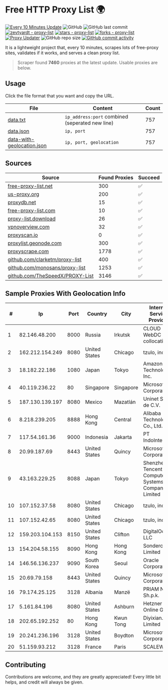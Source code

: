 
# Free HTTP Proxy List 🌍

[![Every 10 Minutes Update](https://github.com/mertguvencli/http-proxy-list/actions/workflows/main.yml/badge.svg?branch=main)](https://github.com/mertguvencli/http-proxy-list/actions/workflows/main.yml)
![GitHub](https://img.shields.io/github/license/mertguvencli/http-proxy-list)
![GitHub last commit](https://img.shields.io/github/last-commit/mertguvencli/http-proxy-list)
[![zevtyardt - proxy-list](https://img.shields.io/static/v1?label=zevtyardt&message=proxy-list&color=blue&logo=github)](https://github.com/zevtyardt/proxy-list "Go to GitHub repo")
[![stars - proxy-list](https://img.shields.io/github/stars/zevtyardt/proxy-list?style=social)](https://github.com/zevtyardt/proxy-list)
[![forks - proxy-list](https://img.shields.io/github/forks/zevtyardt/proxy-list?style=social)](https://github.com/zevtyardt/proxy-list)
[![Proxy Updater](https://github.com/zevtyardt/proxy-list/workflows/Proxy%20Updater/badge.svg)](https://github.com/zevtyardt/proxy-list/actions?query=workflow:"Proxy+Updater")
![GitHub repo size](https://img.shields.io/github/repo-size/zevtyardt/proxy-list)
[![GitHub commit activity](https://img.shields.io/github/commit-activity/m/zevtyardt/proxy-list?logo=commits)](https://github.com/zevtyardt/proxy-list/commits/main)

It is a lightweight project that, every 10 minutes, scrapes lots of free-proxy sites, validates if it works, and serves a clean proxy list.

> Scraper found **7460** proxies at the latest update. Usable proxies are below.

## Usage

Click the file format that you want and copy the URL.

|File|Content|Count|
|----|-------|-----|
|[data.txt](https://raw.githubusercontent.com/mertguvencli/http-proxy-list/main/proxy-list/data.txt)|`ip_address:port` combined (seperated new line)|757|
|[data.json](https://raw.githubusercontent.com/mertguvencli/http-proxy-list/main/proxy-list/data.json)|`ip, port`|757|
|[data-with-geolocation.json](https://raw.githubusercontent.com/mertguvencli/http-proxy-list/main/proxy-list/data-with-geolocation.json)|`ip, port, geolocation`|757|

## Sources

|Source|Found Proxies|Succeed|
|------|-------------|-------|
|[free-proxy-list.net](https://free-proxy-list.net)|300|✅|
|[us-proxy.org](https://www.us-proxy.org)|200|✅|
|[proxydb.net](http://proxydb.net)|15|✅|
|[free-proxy-list.com](https://free-proxy-list.com/?page=&port=&type%5B%5D=http&type%5B%5D=https&up_time=0&search=Search)|10|✅|
|[proxy-list.download](https://www.proxy-list.download/HTTP)|26|✅|
|[vpnoverview.com](https://vpnoverview.com/privacy/anonymous-browsing/free-proxy-servers)|32|✅|
|[proxyscan.io](https://www.proxyscan.io)|0|✅|
|[proxylist.geonode.com](https://proxylist.geonode.com/api/proxy-list?limit=300&page=1&sort_by=lastChecked&sort_type=desc&protocols=http,https)|300|✅|
|[proxyscrape.com](https://api.proxyscrape.com/v2/?request=displayproxies&protocol=http&timeout=10000&country=all&ssl=all&anonymity=all)|1778|✅|
|[github.com/clarketm/proxy-list](https://raw.githubusercontent.com/clarketm/proxy-list/master/proxy-list-raw.txt)|400|✅|
|[github.com/monosans/proxy-list](https://raw.githubusercontent.com/monosans/proxy-list/main/proxies/http.txt)|1253|✅|
|[github.com/TheSpeedX/PROXY-List](https://raw.githubusercontent.com/TheSpeedX/PROXY-List/master/http.txt)|3146|✅|


## Sample Proxies With Geolocation Info

|#|Ip|Port|Country|City|Internet Service Provider|
|-|--|----|-------|----|-------------------------|
|1|82.146.48.200|8000|Russia|Irkutsk|CLOUD WebDC collocation|
|2|162.212.154.249|8080|United States|Chicago|tzulo, inc.|
|3|18.182.22.186|1080|Japan|Tokyo|Amazon Technologies Inc.|
|4|40.119.236.22|80|Singapore|Singapore|Microsoft Corporation|
|5|187.130.139.197|8080|Mexico|Mazatlán|Uninet S.A. de C.V.|
|6|8.218.239.205|8888|Hong Kong|Central|Alibaba (US) Technology Co., Ltd.|
|7|117.54.161.36|9000|Indonesia|Jakarta|PT IndoInternet|
|8|20.99.187.69|8443|United States|Quincy|Microsoft Corporation|
|9|43.163.229.25|8088|Japan|Tokyo|Shenzhen Tencent Computer Systems Company Limited|
|10|107.152.37.58|8080|United States|Chicago|tzulo, inc.|
|11|107.152.42.65|8080|United States|Chicago|tzulo, inc.|
|12|159.203.104.153|8150|United States|Clifton|DigitalOcean, LLC|
|13|154.204.58.155|8090|Hong Kong|Hong Kong|Sondercloud Limited|
|14|146.56.136.237|9090|South Korea|Seoul|Oracle Corporation|
|15|20.69.79.158|8443|United States|Quincy|Microsoft Corporation|
|16|79.174.25.125|3128|Albania|Manzë|PRIAM NET Sh.p.k.|
|17|5.161.84.196|8080|United States|Ashburn|Hetzner Online GmbH|
|18|202.65.192.252|80|Hong Kong|Kwun Tong|Diyixian.com Limited|
|19|20.241.236.196|3128|United States|Boydton|Microsoft Corporation|
|20|51.159.93.212|3128|France|Paris|SCALEWAY|



## Contributing

Contributions are welcome, and they are greatly appreciated! Every
little bit helps, and credit will always be given.

